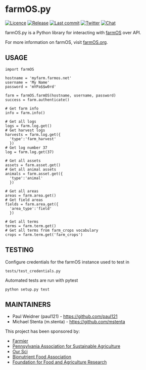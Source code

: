 # farmOS.py

[![Licence](https://img.shields.io/badge/Licence-GPL%203.0-blue.svg)](https://opensource.org/licenses/GPL-3.0/)
[![Release](https://img.shields.io/github/release/farmOS/farmOS.py.svg?style=flat)](https://github.com/farmOS/farmOS.py/releases)
[![Last commit](https://img.shields.io/github/last-commit/farmOS/farmOS.py.svg?style=flat)](https://github.com/farmOS/farmOS.py/commits)
[![Twitter](https://img.shields.io/twitter/follow/farmOSorg.svg?label=%40farmOSorg&style=flat)](https://twitter.com/farmOSorg)
[![Chat](https://img.shields.io/matrix/farmOS:matrix.org.svg)](https://riot.im/app/#/room/#farmOS:matrix.org)

farmOS.py is a Python library for interacting with [farmOS](https://farmOS.org)
over API.

For more information on farmOS, visit [farmOS.org](https://farmOS.org).

## USAGE

    import farmOS

    hostname = 'myfarm.farmos.net'
    username = 'My Name'
    password = 'mYPa$$w0rd'

    farm = farmOS.farmOS(hostname, username, password)
    success = farm.authenticate()

    # Get farm info
    info = farm.info()

    # Get all logs
    logs = farm.log.get()
    # Get harvest logs
    harvests = farm.log.get({
      'type':'farm_harvest'
      })
    # Get log number 37
    log = farm.log.get(37)

    # Get all assets
    assets = farm.asset.get()
    # Get all animal assets
    animals = farm.asset.get({
      'type':'animal'
      })

    # Get all areas
    areas = farm.area.get()
    # Get field areas
    fields = farm.area.get({
      'area_type':'field'
      })

    # Get all terms
    terms = farm.term.get()
    # Get all terms from farm_crops vocabulary
    crops = farm.term.get('farm_crops')

## TESTING
Configure credentials for the farmOS instance used to test in

    tests/test_credentials.py

Automated tests are run with pytest

    python setup.py test

## MAINTAINERS

 * Paul Weidner (paul121) - https://github.com/paul121
 * Michael Stenta (m.stenta) - https://github.com/mstenta

This project has been sponsored by:

 * [Farmier](https://farmier.com)
 * [Pennsylvania Association for Sustainable Agriculture](https://pasafarming.org)
 * [Our Sci](http://our-sci.net)
 * [Bionutrient Food Association](https://bionutrient.org)
 * [Foundation for Food and Agriculture Research](https://foundationfar.org/)
